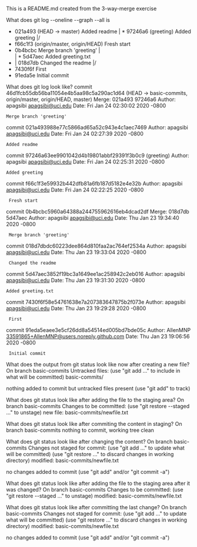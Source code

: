  This is a README.md created from the 3-way-merge exercise

 What does git log --oneline --graph --all is
 * 021a493 (HEAD -> master) Added readme
 | * 97246a6 (greeting) Added greeting
 |/
 * f66c1f3 (origin/master, origin/HEAD) Fresh start
 *   0b4bcbc Merge branch 'greeting'
 |\
 | * 5d47aec Added greeting.txt
 * | 018d7db Changed the readme
 |/
 * 7430f6f First
 * 91eda5e Initial commit

 What does git log look like?
 commit 46d1fcb55db56ba11054e4b5aa98c5a290ac1d64 (HEAD -> basic-commits, origin/master, origin/HEAD, master)
 Merge: 021a493 97246a6
 Author: apagsibi <apagsibi@uci.edu>
 Date:   Fri Jan 24 02:30:02 2020 -0800

    Merge branch 'greeting'

 commit 021a493988e77c5866ad65a52c943e4c1aec7469
 Author: apagsibi <apagsibi@uci.edu>
 Date:   Fri Jan 24 02:27:39 2020 -0800

    Added readme

 commit 97246a63ee9901042d4b19801abbf29391f3b0c9 (greeting)
 Author: apagsibi <apagsibi@uci.edu>
 Date:   Fri Jan 24 02:25:31 2020 -0800

    Added greeting

 commit f66c1f3e59932b442dfb81a6fb187d5182e4e32b
 Author: apagsibi <apagsibi@uci.edu>
 Date:   Fri Jan 24 02:22:25 2020 -0800

     Fresh start

 commit 0b4bcbc5960a64388a244755962616eb4dcad2df
 Merge: 018d7db 5d47aec
 Author: apagsibi <apagsibi@uci.edu>
 Date:   Thu Jan 23 19:34:40 2020 -0800

     Merge branch 'greeting'

 commit 018d7dbdc60223dee864d810faa2ac764ef2534a
 Author: apagsibi <apagsibi@uci.edu>
 Date:   Thu Jan 23 19:33:04 2020 -0800

     Changed the readme

 commit 5d47aec3852f19bc3a1649ee1ac258942c2eb016
 Author: apagsibi <apagsibi@uci.edu>
 Date:   Thu Jan 23 19:31:30 2020 -0800

    Added greeting.txt

 commit 7430f6f58e54761638e7a207383647875b2f073e
 Author: apagsibi <apagsibi@uci.edu>
 Date:   Thu Jan 23 19:29:28 2020 -0800

     First

 commit 91eda5eaee3e5cf26dd8a54514ed005bd7bde05c
 Author: AllenMNP <33591865+AllenMNP@users.noreply.github.com>
 Date:   Thu Jan 23 19:06:56 2020 -0800

     Initial commit

 What does the output from git status look like now after creating a new file?
 On branch basic-commits
 Untracked files:
   (use "git add <file>..." to include in what will be committed)
         basic-commits/

 nothing added to commit but untracked files present (use "git add" to track)

 What does git status look like after adding the file to the staging area?
 On branch basic-commits
 Changes to be committed:
   (use "git restore --staged <file>..." to unstage)
         new file:   basic-commits/newfile.txt

 What does git status look like after commiting the content in staging?
 On branch basic-commits
 nothing to commit, working tree clean

 What does git status look like after changing the content?
 On branch basic-commits
 Changes not staged for commit:
   (use "git add <file>..." to update what will be committed)
   (use "git restore <file>..." to discard changes in working directory)
         modified:   basic-commits/newfile.txt

 no changes added to commit (use "git add" and/or "git commit -a")

 What does git status look like after adding the file to the staging area after it was changed?
 On branch basic-commits
 Changes to be committed:
   (use "git restore --staged <file>..." to unstage)
         modified:   basic-commits/newfile.txt

 What does git status look like after committing the last change?
 On branch basic-commits
 Changes not staged for commit:
   (use "git add <file>..." to update what will be committed)
   (use "git restore <file>..." to discard changes in working directory)
         modified:   basic-commits/newfile.txt

 no changes added to commit (use "git add" and/or "git commit -a")

